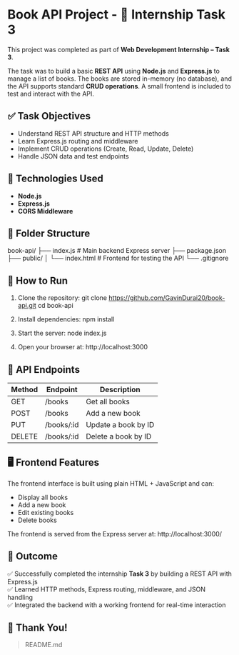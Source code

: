 # Book API Project - 📘 Internship Task 3

This project was completed as part of **Web Development Internship – Task 3**.

The task was to build a basic **REST API** using **Node.js** and **Express.js** to manage a list of books. The books are stored in-memory (no database), and the API supports standard **CRUD operations**. A small frontend is included to test and interact with the API.

## ✅ Task Objectives

- Understand REST API structure and HTTP methods
- Learn Express.js routing and middleware
- Implement CRUD operations (Create, Read, Update, Delete)
- Handle JSON data and test endpoints

## 🧩 Technologies Used

- **Node.js**
- **Express.js**
- **CORS Middleware**

## 📁 Folder Structure

book-api/
├── index.js              # Main backend Express server
├── package.json
├── public/
│   └── index.html        # Frontend for testing the API
└── .gitignore

## 🚀 How to Run

1. Clone the repository:
   git clone https://github.com/GavinDurai20/book-api.git
   cd book-api

2. Install dependencies:
   npm install

3. Start the server:
   node index.js

4. Open your browser at:
   http://localhost:3000

## 📌 API Endpoints

| Method | Endpoint      | Description            |
|--------|---------------|------------------------|
| GET    | /books        | Get all books          |
| POST   | /books        | Add a new book         |
| PUT    | /books/:id    | Update a book by ID    |
| DELETE | /books/:id    | Delete a book by ID    |

## 🖥️ Frontend Features

The frontend interface is built using plain HTML + JavaScript and can:

- Display all books
- Add a new book
- Edit existing books
- Delete books

The frontend is served from the Express server at:
http://localhost:3000/

## 🎯 Outcome

✅ Successfully completed the internship **Task 3** by building a REST API with Express.js  
✅ Learned HTTP methods, Express routing, middleware, and JSON handling  
✅ Integrated the backend with a working frontend for real-time interaction


## 🙌 Thank You!
> README.md
